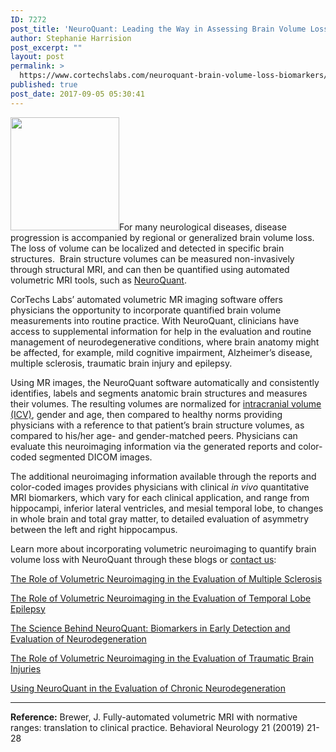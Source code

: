 ```yaml
---
ID: 7272
post_title: 'NeuroQuant: Leading the Way in Assessing Brain Volume Loss as Disease Biomarkers'
author: Stephanie Harrision
post_excerpt: ""
layout: post
permalink: >
  https://www.cortechslabs.com/neuroquant-brain-volume-loss-biomarkers/
published: true
post_date: 2017-09-05 05:30:41
---
```

<a href="https://www.cortechslabs.com/wp-content/uploads/2017/02/NQ_image_2.png"><img class="size-full wp-image-6160 alignright" src="https://www.cortechslabs.com/wp-content/uploads/2017/02/NQ_image_2.png" alt="" width="174" height="181" /></a>For many neurological diseases, disease progression is accompanied by regional or generalized brain volume loss. The loss of volume can be localized and detected in specific brain structures.  Brain structure volumes can be measured non-invasively through structural MRI, and can then be quantified using automated volumetric MRI tools, such as <a href="http://www.cortechslabs.com/neuroquant">NeuroQuant</a>.

CorTechs Labs’ automated volumetric MR imaging software offers physicians the opportunity to incorporate quantified brain volume measurements into routine practice. With NeuroQuant, clinicians have access to supplemental information for help in the evaluation and routine management of neurodegenerative conditions, where brain anatomy might be affected, for example, mild cognitive impairment, Alzheimer’s disease, multiple sclerosis, traumatic brain injury and epilepsy.

Using MR images, the NeuroQuant software automatically and consistently identifies, labels and segments anatomic brain structures and measures their volumes. The resulting volumes are normalized for <a href="https://www.cortechslabs.com/understanding-intracranial-volume-icv-analysis-cortechs-labs-quantitative-imaging-products/">intracranial volume (ICV)</a>, gender and age, then compared to healthy norms providing physicians with a reference to that patient’s brain structure volumes, as compared to his/her age- and gender-matched peers. Physicians can evaluate this neuroimaging information via the generated reports and color-coded segmented DICOM images.

The additional neuroimaging information available through the reports and color-coded images provides physicians with clinical <em>in vivo</em> quantitative MRI biomarkers, which vary for each clinical application, and range from hippocampi, inferior lateral ventricles, and mesial temporal lobe, to changes in whole brain and total gray matter, to detailed evaluation of asymmetry between the left and right hippocampus.

Learn more about incorporating volumetric neuroimaging to quantify brain volume loss with NeuroQuant through these blogs or <a href="https://www.cortechslabs.com/contact/">contact us</a>:

<a href="https://www.cortechslabs.com/volumetric-neuroimaging-ms/">The Role of Volumetric Neuroimaging in the Evaluation of Multiple Sclerosis</a>

<a href="https://www.cortechslabs.com/evaluation-epilepsy/">The Role of Volumetric Neuroimaging in the Evaluation of Temporal Lobe Epilepsy</a>

<a href="https://www.cortechslabs.com/neuroquant-biomarkers/">The Science Behind NeuroQuant: Biomarkers in Early Detection and Evaluation of Neurodegeneration</a>

<a href="https://www.cortechslabs.com/traumatic-brain-injuries/">The Role of Volumetric Neuroimaging in the Evaluation of Traumatic Brain Injuries</a>

<a href="https://www.cortechslabs.com/chronic-neurodegeneration/">Using NeuroQuant in the Evaluation of Chronic Neurodegeneration</a>

<hr />

<strong>Reference:</strong>
Brewer, J. Fully-automated volumetric MRI with normative ranges: translation to clinical practice. Behavioral Neurology 21 (20019) 21-28

&nbsp;